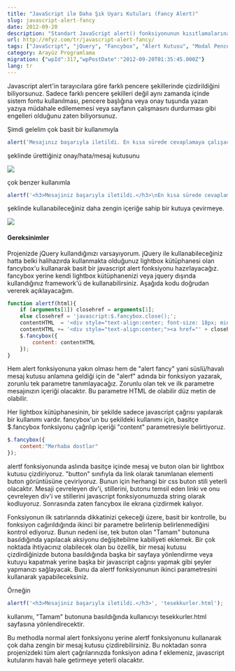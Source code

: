 ```yaml
---
title: "JavaScript ile Daha Şık Uyarı Kutuları (Fancy Alert)"
slug: javascript-alert-fancy
date: 2012-09-20
description: "Standart JavaScript alert() fonksiyonunun kısıtlamalarına alternatif olarak, jQuery ve Fancybox eklentisi kullanarak nasıl daha zengin içerikli, HTML destekli ve özelleştirilebilir uyarı (alert) kutuları oluşturulabileceği anlatılıyor."
url: http://mfyz.com/tr/javascript-alert-fancy/
tags: ["JavaScript", "jQuery", "Fancybox", "Alert Kutusu", "Modal Pencere", "Lightbox", "Kullanıcı Arayüzü", "Web Geliştirme", "Plugin"]
category: Arayüz Programlama
migration: {"wpId":317,"wpPostDate":"2012-09-20T01:35:45.000Z"}
lang: tr
---
```


Javascript alert'in tarayıcılara göre farklı pencere şekillerinde çizdirildiğini biliyorsunuz. Sadece farklı pencere şekilleri değil aynı zamanda içinde sistem fontu kullanılması, pencere başlığına veya onay tuşunda yazan yazıya müdahale edilememesi veya sayfanın çalışmasını durdurması gibi engelleri olduğunu zaten biliyorsunuz.

Şimdi gelelim çok basit bir kullanımıyla
```js
alert('Mesajınız başarıyla iletildi. En kısa sürede cevaplamaya çalışacağım.');
```
şeklinde ürettiğiniz onay/hata/mesaj kutusunu

![](/images/archive/tr/2012/09/jsalert.gif)

çok benzer kullanımla
```js
alertf('<h3>Mesajiniz başarıyla iletildi.</h3>\nEn kısa sürede cevaplamaya çalışacağım.\nBu sırada <a href=""/blog"">blogumu</a> inceleyebilirsiniz.');
```
şeklinde kullanabileceğiniz daha zengin içeriğe sahip bir kutuya çevirmeye.

![](/images/archive/tr/2012/09/jsalertf.gif)

#### Gereksinimler

Projenizde jQuery kullandığınızı varsayıyorum. jQuery ile kullanabileceğiniz hatta belki halihazırda kullanmakta olduğunuz lightbox kütüphanesi olan fancybox'u kullanarak basit bir javascript alert fonksiyonu hazırlayacağız. fancybox yerine kendi lightbox kütüphanenizi veya jquery dışında kullandığınız framework'ü de kullanabilirsiniz. Aşağıda kodu doğrudan vererek açıklayacağım.
```js
function alertf(html){
    if (arguments[1]) closehref = arguments[1];
    else closehref = 'javascript:$.fancybox.close();';
    contentHTML  = '<div style="text-align:center; font-size: 18px; min-width: 200px; margin: 20px 40px;">'+ html +'</div>';
    contentHTML += '<div style="text-align:center;"><a href="' + closehref + '" class="button">Tamam</a></div>';
    $.fancybox({
        content: contentHTML
    });
}

```
Hem alert fonksiyonuna yakın olması hem de "alert fancy" yani süslü/havalı mesaj kutusu anlamına geldiği için de "alerf" adında bir fonksiyon yazarak, zorunlu tek parametre tanımlayacağız. Zorunlu olan tek ve ilk parametre mesajınızın içeriği olacaktır. Bu parametre HTML de olabilir düz metin de olabilir.

Her lightbox kütüphanesinin, bir şekilde sadece javascript çağrısı yapılarak bir kullanımı vardır. fancybox'un bu şekildeki kullanımı için, basitçe $.fancybox fonksiyonu çağrılıp içeriği "content" parametresiyle belirtiyoruz.
```js
$.fancybox({
    content:"Merhaba dostlar"
});

```
alertf fonksiyonunda aslında basitçe içinde mesaj ve buton olan bir lightbox kutusu çizdiriyoruz. "button" sınıfıyla da link olarak tanımlanan elementi buton görüntüsüne çeviriyoruz. Bunun için herhangi bir css buton stili yeterli olacaktır. Mesaji çevreleyen div'i, stillerini, butonu temsil eden linki ve onu çevreleyen div'i ve stillerini javascript fonksiyonumuzda string olarak kodluyoruz. Sonrasında zaten fancybox ile ekrana çizdirmek kalıyor.

Fonksiyonun ilk satırlarında dikkatinizi çekeceği üzere, basit bir kontrolle, bu fonksiyon cağırıldığında ikinci bir parametre belirlenip belirlenmediğini kontrol ediyoruz. Bunun nedeni ise, tek buton olan "Tamam" butonuna basıldığında yapılacak aksiyonu değişitebilme kabiliyeti eklemek. Bir çok noktada ihtiyacınız olabilecek olan bu özellik, bir mesaj kutusu çizdirdiğinizde butona basıldığında başka bir sayfaya yönlendirme veya kutuyu kapatmak yerine başka bir javascript cağrısı yapmak gibi şeyler yapmanızı sağlayacak. Bunu da alertf fonksiyonunun ikinci parametresini kullanarak yapabileceksiniz.

Örneğin
```js
alertf('<h3>Mesajiniz başarıyla iletildi.</h3>', 'tesekkurler.html');

```
kullanımı, "Tamam" butonuna basıldığında kullanıcıyı tesekkurler.html sayfasına yönlendirecektir.

Bu methodla normal alert fonksiyonu yerine alertf fonksiyonunu kullanarak çok daha zengin bir mesaj kutusu çizdirebilirsiniz. Bu noktadan sonra projenizdeki tüm alert çağrılarınızda fonksiyon adına f eklemeniz, javascript kutularını havalı hale getirmeye yeterli olacaktır.